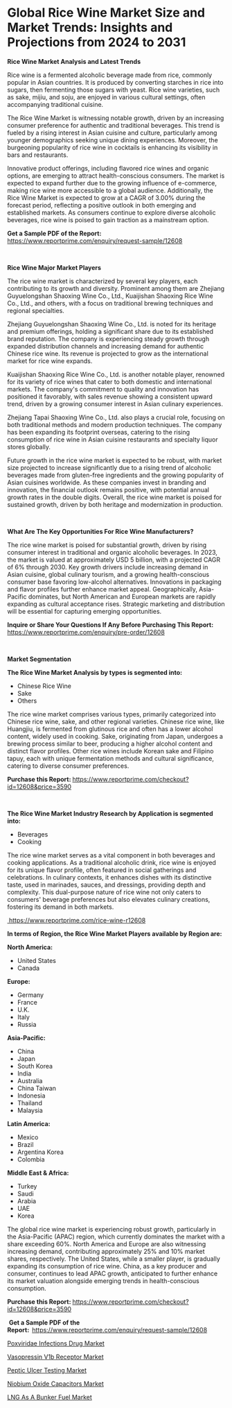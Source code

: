 <p><h1>Global Rice Wine Market Size and Market Trends: Insights and Projections from 2024 to 2031</h1></p><p><strong>Rice Wine Market Analysis and Latest Trends</strong></p>
<p><p>Rice wine is a fermented alcoholic beverage made from rice, commonly popular in Asian countries. It is produced by converting starches in rice into sugars, then fermenting those sugars with yeast. Rice wine varieties, such as sake, mijiu, and soju, are enjoyed in various cultural settings, often accompanying traditional cuisine.</p><p>The Rice Wine Market is witnessing notable growth, driven by an increasing consumer preference for authentic and traditional beverages. This trend is fueled by a rising interest in Asian cuisine and culture, particularly among younger demographics seeking unique dining experiences. Moreover, the burgeoning popularity of rice wine in cocktails is enhancing its visibility in bars and restaurants.</p><p>Innovative product offerings, including flavored rice wines and organic options, are emerging to attract health-conscious consumers. The market is expected to expand further due to the growing influence of e-commerce, making rice wine more accessible to a global audience. Additionally, the Rice Wine Market is expected to grow at a CAGR of 3.00% during the forecast period, reflecting a positive outlook in both emerging and established markets. As consumers continue to explore diverse alcoholic beverages, rice wine is poised to gain traction as a mainstream option.</p></p>
<p><strong>Get a Sample PDF of the Report:&nbsp;</strong> <a href="https://www.reportprime.com/enquiry/request-sample/12608?utm_campaign=34&utm_medium=2&utm_source=Github&utm_content=ia&utm_term=27112024&utm_id=rice-wine">https://www.reportprime.com/enquiry/request-sample/12608</a></p>
<p>&nbsp;</p>
<p><strong>Rice Wine Major Market Players</strong></p>
<p><p>The rice wine market is characterized by several key players, each contributing to its growth and diversity. Prominent among them are Zhejiang Guyuelongshan Shaoxing Wine Co., Ltd., Kuaijishan Shaoxing Rice Wine Co., Ltd., and others, with a focus on traditional brewing techniques and regional specialties.</p><p>Zhejiang Guyuelongshan Shaoxing Wine Co., Ltd. is noted for its heritage and premium offerings, holding a significant share due to its established brand reputation. The company is experiencing steady growth through expanded distribution channels and increasing demand for authentic Chinese rice wine. Its revenue is projected to grow as the international market for rice wine expands.</p><p>Kuaijishan Shaoxing Rice Wine Co., Ltd. is another notable player, renowned for its variety of rice wines that cater to both domestic and international markets. The company's commitment to quality and innovation has positioned it favorably, with sales revenue showing a consistent upward trend, driven by a growing consumer interest in Asian culinary experiences. </p><p>Zhejiang Tapai Shaoxing Wine Co., Ltd. also plays a crucial role, focusing on both traditional methods and modern production techniques. The company has been expanding its footprint overseas, catering to the rising consumption of rice wine in Asian cuisine restaurants and specialty liquor stores globally.</p><p>Future growth in the rice wine market is expected to be robust, with market size projected to increase significantly due to a rising trend of alcoholic beverages made from gluten-free ingredients and the growing popularity of Asian cuisines worldwide. As these companies invest in branding and innovation, the financial outlook remains positive, with potential annual growth rates in the double digits. Overall, the rice wine market is poised for sustained growth, driven by both heritage and modernization in production.</p></p>
<p>&nbsp;</p>
<p><strong>What Are The Key Opportunities For Rice Wine Manufacturers?</strong></p>
<p><p>The rice wine market is poised for substantial growth, driven by rising consumer interest in traditional and organic alcoholic beverages. In 2023, the market is valued at approximately USD 5 billion, with a projected CAGR of 6% through 2030. Key growth drivers include increasing demand in Asian cuisine, global culinary tourism, and a growing health-conscious consumer base favoring low-alcohol alternatives. Innovations in packaging and flavor profiles further enhance market appeal. Geographically, Asia-Pacific dominates, but North American and European markets are rapidly expanding as cultural acceptance rises. Strategic marketing and distribution will be essential for capturing emerging opportunities.</p></p>
<p><strong>Inquire or Share Your Questions If Any Before Purchasing This Report:</strong> <a href="https://www.reportprime.com/enquiry/pre-order/12608?utm_campaign=34&utm_medium=2&utm_source=Github&utm_content=ia&utm_term=27112024&utm_id=rice-wine">https://www.reportprime.com/enquiry/pre-order/12608</a></p>
<p>&nbsp;</p>
<p><strong>Market Segmentation</strong></p>
<p><strong>The Rice Wine Market Analysis by types is segmented into:</strong></p>
<p><ul><li>Chinese Rice Wine</li><li>Sake</li><li>Others</li></ul></p>
<p><p>The rice wine market comprises various types, primarily categorized into Chinese rice wine, sake, and other regional varieties. Chinese rice wine, like Huangjiu, is fermented from glutinous rice and often has a lower alcohol content, widely used in cooking. Sake, originating from Japan, undergoes a brewing process similar to beer, producing a higher alcohol content and distinct flavor profiles. Other rice wines include Korean sake and Filipino tapuy, each with unique fermentation methods and cultural significance, catering to diverse consumer preferences.</p></p>
<p><strong>Purchase this Report:&nbsp;</strong><a href="https://www.reportprime.com/checkout?id=12608&price=3590&utm_campaign=34&utm_medium=2&utm_source=Github&utm_content=ia&utm_term=27112024&utm_id=rice-wine">https://www.reportprime.com/checkout?id=12608&price=3590</a></p>
<p>&nbsp;</p>
<p><strong>The Rice Wine Market Industry Research by Application is segmented into:</strong></p>
<p><ul><li>Beverages</li><li>Cooking</li></ul></p>
<p><p>The rice wine market serves as a vital component in both beverages and cooking applications. As a traditional alcoholic drink, rice wine is enjoyed for its unique flavor profile, often featured in social gatherings and celebrations. In culinary contexts, it enhances dishes with its distinctive taste, used in marinades, sauces, and dressings, providing depth and complexity. This dual-purpose nature of rice wine not only caters to consumers' beverage preferences but also elevates culinary creations, fostering its demand in both markets.</p></p>
<p><a href="https://www.reportprime.com/rice-wine-r12608?utm_campaign=34&utm_medium=2&utm_source=Github&utm_content=ia&utm_term=27112024&utm_id=rice-wine">&nbsp;https://www.reportprime.com/rice-wine-r12608</a></p>
<p><strong>In terms of Region, the Rice Wine Market Players available by Region are:</strong></p>
<p>
    <p> <strong> North America: </strong>
        <ul>
            <li>United States</li>
            <li>Canada</li>
        </ul>
        </p> 
    <p> <strong> Europe: </strong>
        <ul>
            <li>Germany</li>
            <li>France</li>
            <li>U.K.</li>
            <li>Italy</li>
            <li>Russia</li>
        </ul>
        </p> 
    <p> <strong> Asia-Pacific: </strong>
        <ul>
            <li>China</li>
            <li>Japan</li>
            <li>South Korea</li>
            <li>India</li>
            <li>Australia</li>
            <li>China Taiwan</li>
            <li>Indonesia</li>
            <li>Thailand</li>
            <li>Malaysia</li>
        </ul>
        </p> 
    <p> <strong> Latin America: </strong>
        <ul>
            <li>Mexico</li>
            <li>Brazil</li>
            <li>Argentina Korea</li>
            <li>Colombia</li>
        </ul>
        </p> 
    <p> <strong> Middle East & Africa: </strong>
        <ul>
            <li>Turkey</li>
            <li>Saudi</li>
            <li>Arabia</li>
            <li>UAE</li>
            <li>Korea</li>
        </ul>
    </p>
    </p>
<p><p>The global rice wine market is experiencing robust growth, particularly in the Asia-Pacific (APAC) region, which currently dominates the market with a share exceeding 60%. North America and Europe are also witnessing increasing demand, contributing approximately 25% and 10% market shares, respectively. The United States, while a smaller player, is gradually expanding its consumption of rice wine. China, as a key producer and consumer, continues to lead APAC growth, anticipated to further enhance its market valuation alongside emerging trends in health-conscious consumption.</p></p>
<p><strong>Purchase this Report: </strong><a href="https://www.reportprime.com/checkout?id=12608&price=3590&utm_campaign=34&utm_medium=2&utm_source=Github&utm_content=ia&utm_term=27112024&utm_id=rice-wine">https://www.reportprime.com/checkout?id=12608&price=3590</a></p>
<p>&nbsp;<strong>Get a Sample PDF of the Report:&nbsp;&nbsp;</strong><a href="https://www.reportprime.com/enquiry/request-sample/12608?utm_campaign=34&utm_medium=2&utm_source=Github&utm_content=ia&utm_term=27112024&utm_id=rice-wine">https://www.reportprime.com/enquiry/request-sample/12608</a></p>
<p><strong></strong></p>
<p><p><a href="https://issuu.com/reportprime-2/docs/poxviridae-infections-drug-market-s_a8114bcaa5c5b1?utm_campaign=34&utm_medium=2&utm_source=Github&utm_content=ia&utm_term=27112024&utm_id=rice-wine">Poxviridae Infections Drug Market</a></p><p><a href="https://issuu.com/reportprime-2/docs/vasopressin-v1b-receptor-market-siz_9db89f83b164e2?utm_campaign=34&utm_medium=2&utm_source=Github&utm_content=ia&utm_term=27112024&utm_id=rice-wine">Vasopressin V1b Receptor Market</a></p><p><a href="https://www.linkedin.com/pulse/future-outlook-peptic-ulcer-testing-market-20242031-anticipated-lziae?utm_campaign=34&utm_medium=2&utm_source=Github&utm_content=ia&utm_term=27112024&utm_id=rice-wine">Peptic Ulcer Testing Market</a></p><p><a href="https://github.com/OlenFleming68/Market-Research-Report-List-1/blob/main/niobium-oxide-capacitors-market.md?utm_campaign=34&utm_medium=2&utm_source=Github&utm_content=ia&utm_term=27112024&utm_id=rice-wine">Niobium Oxide Capacitors Market</a></p><p><a href="https://github.com/XavierTyler76/Market-Research-Report-List-1/blob/main/lng-as-a-bunker-fuel-market.md?utm_campaign=34&utm_medium=2&utm_source=Github&utm_content=ia&utm_term=27112024&utm_id=rice-wine">LNG As A Bunker Fuel Market</a></p></p>